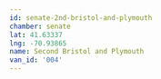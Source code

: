 ```yaml
---
id: senate-2nd-bristol-and-plymouth
chamber: senate
lat: 41.63337
lng: -70.93865
name: Second Bristol and Plymouth
van_id: '004'
---
```

